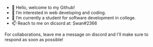 - 👋 Hello, welcome to my Github!
- 👀 I’m interested in web developing and coding.
- 🌱 I’m currently a student for software development in college.
- 📫 Reach to me on dicsord at: Swan#2366

For collaborations, leave me a message on discord and I'll make sure to respond as soon as possible!
